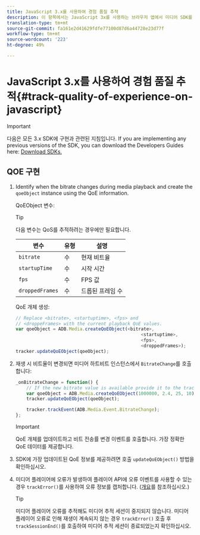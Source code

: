 ```yaml
---
title: JavaScript 3.x를 사용하여 경험 품질 추적
description: 이 항목에서는 JavaScript 3x를 사용하는 브라우저 앱에서 미디어 SDK를 사용하여 QoE, QoS(체감 품질) 추적을 구현하는 방법을 설명합니다.
translation-type: tm+mt
source-git-commit: fa161e2d41629fdfe77100d87d6a44728e23d77f
workflow-type: tm+mt
source-wordcount: '223'
ht-degree: 49%

---
```



# JavaScript 3.x를 사용하여 경험 품질 추적{#track-quality-of-experience-on-javascript}

>[!IMPORTANT]
>
>다음은 모든 3.x SDK에 구현과 관련된 지침입니다. If you are implementing any previous versions of the SDK, you can download the Developers Guides here: [Download SDKs.](/help/sdk-implement/download-sdks.md)

## QOE 구현

1. Identify when the bitrate changes during media playback and create the `qoeObject` instance using the QoE information.

   QoEObject 변수:

   >[!TIP]
   >
   >다음 변수는 QoS를 추적하려는 경우에만 필요합니다.

   | 변수 | 유형 | 설명 |
   | --- | --- | --- |
   | `bitrate` | 수 | 현재 비트율 |
   | `startupTime` | 수 | 시작 시간 |
   | `fps` | 수 | FPS 값 |
   | `droppedFrames` | 수 | 드롭된 프레임 수 |

   QoE 개체 생성:

   ```js
   // Replace <bitrate>, <startuptime>, <fps> and
   // <droppeFrames> with the current playback QoE values.
   var qoeObject = ADB.Media.createQoEObject(<bitrate>,
                                                  <startuptime>,
                                                  <fps>,
                                                  <droppedFrames>);
   tracker.updateQoEObject(qoeObject);
   ```

1. 재생 시 비트율이 변경되면 미디어 하트비트 인스턴스에서 `BitrateChange`를 호출합니다:

   ```js
   _onBitrateChange = function() {
       // If the new bitrate value is available provide it to the tracker.
       var qoeObject = ADB.Media.createQoEObject(1000000, 2.4, 25, 10);
       tracker.updateQoEObject(qoeObject);
   
       tracker.trackEvent(ADB.Media.Event.BitrateChange);
   };
   ```

   >[!IMPORTANT]
   >
   >QoE 개체를 업데이트하고 비트 전송률 변경 이벤트를 호출합니다. 가장 정확한 QoE 데이터를 제공합니다.

1. SDK에 가장 업데이트된 QoE 정보를 제공하려면 호출 `updateQoEObject()` 방법을 확인하십시오.
1. 미디어 플레이어에 오류가 발생하여 플레이어 API에 오류 이벤트를 사용할 수 있는 경우 `trackError()`를 사용하여 오류 정보를 캡처합니다. ([개요](/help/sdk-implement/track-errors/track-errors-overview.md)를 참조하십시오.)

   >[!TIP]
   >
   >미디어 플레이어 오류를 추적해도 미디어 추적 세션이 중지되지 않습니다. 미디어 플레이어 오류로 인해 재생이 계속되지 않는 경우 `trackError()` 호출 후 `trackSessionEnd()`를 호출하여 미디어 추적 세션이 종료되었는지 확인하십시오.
